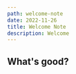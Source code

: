 ```yaml
---
path: welcome-note
date: 2022-11-26
title: Welcome Note
description: Welcome
---
```


## What's good?
